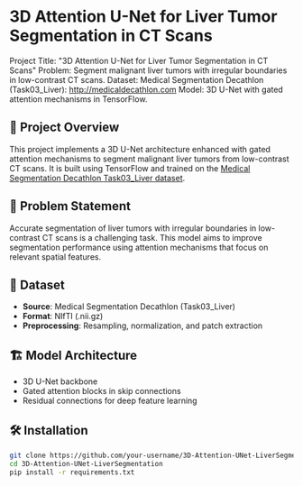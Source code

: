 # 3D Attention U-Net for Liver Tumor Segmentation in CT Scans
Project Title: "3D Attention U-Net for Liver Tumor Segmentation in CT Scans" 
Problem: Segment malignant liver tumors with irregular boundaries in low-contrast CT scans. 
Dataset: Medical Segmentation Decathlon (Task03_Liver): http://medicaldecathlon.com 
Model: 3D U-Net with gated attention mechanisms in TensorFlow.

## 🧠 Project Overview
This project implements a 3D U-Net architecture enhanced with gated attention mechanisms to segment malignant liver tumors from low-contrast CT scans. It is built using TensorFlow and trained on the [Medical Segmentation Decathlon Task03_Liver dataset](http://medicaldecathlon.com).

## 🎯 Problem Statement
Accurate segmentation of liver tumors with irregular boundaries in low-contrast CT scans is a challenging task. This model aims to improve segmentation performance using attention mechanisms that focus on relevant spatial features.

## 📂 Dataset
- **Source**: Medical Segmentation Decathlon (Task03_Liver)
- **Format**: NIfTI (.nii.gz)
- **Preprocessing**: Resampling, normalization, and patch extraction

## 🏗️ Model Architecture
- 3D U-Net backbone
- Gated attention blocks in skip connections
- Residual connections for deep feature learning

## 🛠️ Installation
```bash
git clone https://github.com/your-username/3D-Attention-UNet-LiverSegmentation.git
cd 3D-Attention-UNet-LiverSegmentation
pip install -r requirements.txt
